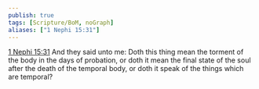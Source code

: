 ```yaml
---
publish: true
tags: [Scripture/BoM, noGraph]
aliases: ["1 Nephi 15:31"]
---
```

[1 Nephi 15:31](https://churchofjesuschrist.org/study/scriptures/bofm/1-ne/15?lang=eng&id=p31#p31) And they said unto me: Doth this thing mean the torment of the body in the days of probation, or doth it mean the final state of the soul after the death of the temporal body, or doth it speak of the things which are temporal?
